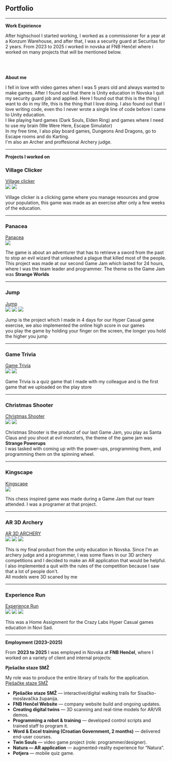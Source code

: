 ## Portfolio
---

<b>Work Expirience </b>
<p>After highschool I started working, I worked as a commissioner for a year at a Konzum Warehouse, and after that, I was a security guard at Securitas for 2 years. From 2023 to 2025 i worked in novska at FNB Henčel where i worked on many projects that will be mentioned below. </p>

<br><br>

<b>About me</b> 
<p> I fell in love with video games when I was 5 years old and always wanted to make games. After I found out that there is Unity education in Novska I quit my security guard job and applied. Here I found out that this is the thing I want to do in my life, this is the thing that I love doing. I also found out that I love writing code, even tho I never wrote a single line of code before I came to Unity education. <br>
I like playing hard games (Dark Souls, Elden Ring) and games where I need to use my brain (We Were Here, Escape Simulator) <br>
In my free time, I also play board games, Dungeons And Dragons, go to Escape rooms and do Karting.<br>
I'm also an Archer and proffesional Archery judge.  
   </p>

---
<b>Projects I worked on </b>

### Village Clicker

[Village clicker](https://nonygl.itch.io/village-clicker) <br>
<img src="images/Village Clicker.png?raw=true"/>
<img src="images/Village Clicker 2.png?raw=true"/>

<p>Village clicker is a clicking game where you manage resources and grow your population, this game was made as an exercise after only a few weeks of the education. </p>

---
### Panacea

[Panacea](https://nonygl.itch.io/panacea) <br>
<img src="images/Panacea.png?raw=true"/>

<p> The game is about an adventurer that has to retrieve a sword from the past to stop an evil wizard that unleashed a plague that killed most of the people. <br> 
   This project was made at our second Game Jam which lasted for 24 hours, where I was the team leader and programmer. The theme os the Game Jam was <b>Strange Worlds</b> </p>

---

### Jump

[Jump](https://nonygl.itch.io/jump) <br>
<img src="images/Jump1.png?raw=true"/> <img src="images/Jump2.png?raw=true"/> <img src="images/Jump3.png?raw=true"/>

<p>Jump is the project which I made in 4 days for our Hyper Casual game exercise, we also implemented the online high score in our games <br>
  you play the game by holding your finger on the screen, the longer you hold the higher you jump</p>

---
### Game Trivia

[Game Trivia](https://play.google.com/store/apps/details?id=com.GamePinataStudios.GamingTrivia) <br>
<img src="images/GameTrivia1.png?raw=true"/>
<img src="images/GameTrivia3.png?raw=true"/>

<p> Game Trivia is a quiz game that I made with my colleague and is the first game that we uploaded on the play store </p>


---
### Christmas Shooter
[Christmas Shooter](https://irpea.itch.io/christmas-shooter) <br>
<img src="images/Christmas1.png?raw=true"/>
<img src="images/Christmas2.png?raw=true"/>

<p> Christmas Shooter is the product of our last Game Jam, you play as Santa Claus and you shoot at evil monsters, the theme of the game jam was <b>Strange Powerups</b> <br> I was tasked with coming up with the power-ups, programming them, and programming them on the spinning wheel. </p>

---

### Kingscape
[Kingscape](https://pai-group.itch.io/kingscape) <br>
<img src="images/ayPLgk.png?raw=true"/>

<p> This chess inspired game was made during a Game Jam that our team attended. I was a programer at that project. </p>

---

### AR 3D Archery

[AR 3D ARCHERY](https://nonygl.itch.io/ar-3d-archery) <br>
<img src="images/z1.png?raw=true"/>
<img src="images/z2.png?raw=true"/>
<img src="images/z3.png?raw=true"/>

<p> This is my final product from the unity education in Novska. Since I'm an archery judge and a programmer, I was some flaws in our 3D archery competitions and I decided to make an AR application that would be helpful. I also implemented a quit with the rules of the competition because I saw that a lot of people don't.
<br> All models were 3D scaned by me</p>

---

### Experience Run

[Experience Run](https://nonygl.itch.io/experience-run) <br>
<img src="images/XPRun.png?raw=true"/>
<img src="images/XPRun2.png?raw=true"/>
<img src="images/XPRun3.png?raw=true"/>

<p> This was a Home Assignment for the Crazy Labs Hyper Casual games education in Novi Sad. </p>

---


<b>Employment (2023–2025)</b>
<p>
  From <b>2023 to 2025</b> I was employed in Novska at <b>FNB Henčel</b>, where I worked on a variety of client and internal projects:
</p>

<p><b> Pješačke staze SMŽ</b> </p>

My role was to produce the entire library of trails for the application.
[Pješačke staze SMŽ](https://play.google.com/store/apps/details?id=com.SMZ.PjesackeStazeSMZ)


<ul>
  <li><b>Pješačke staze SMŽ</b> — interactive/digital walking trails for Sisačko-moslavačka županija.</li>
  <li><b>FNB Henčel Website</b> — company website build and ongoing updates.</li>
  <li><b>Creating digital twins</b> — 3D scanning and real-time models for AR/VR demos.</li>
  <li><b>Programming a robot & training</b> — developed control scripts and trained staff to program it.</li>
  <li><b>Word & Excel training (Croatian Government, 2 months)</b> — delivered end-user courses.</li>
  <li><b>Twin Souls</b> — video game project (role: programmer/designer).</li>
  <li><b>Natura — AR application</b> — augmented-reality experience for “Natura”.</li>
  <li><b>Potjera</b> — mobile quiz game.</li>
</ul>
